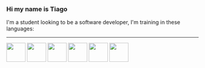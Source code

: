 ### Hi my name is Tiago

I'm a student looking to be a software developer, I'm training in these languages:
<hr/>
<div>
  <img src="https://github.com/railwayapp/devicons/blob/main/static/i/javascript.svg" width="50"/>
  <img src="https://github.com/railwayapp/devicons/blob/main/static/i/cplusplus.png" width="50"/>
  <img src="https://github.com/railwayapp/devicons/blob/main/static/i/kotlin.svg" width="50"/>
  <img src="https://user-images.githubusercontent.com/118070875/229383991-5ea10076-5e3a-436a-880c-6576256625fc.png" width="50"/>
  <img src="https://img.icons8.com/external-tal-revivo-filled-tal-revivo/256/external-mongodb-a-cross-platform-document-oriented-database-program-logo-filled-tal-revivo.png" width="50"/>
  <img src="https://user-images.githubusercontent.com/118070875/229383348-944cc0d4-c525-45d3-8dca-9ee3a42382ca.png" width="50"/>
</div>
